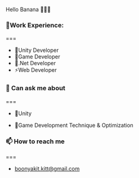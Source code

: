 Hello Banana 🍌👋🍌
### 🌱Work Experience:
===
+ 🍌Unity Developer
+ 🍌Game Developer
+ 🍌.Net Developer
+ ⚡Web Developer

### 💬 Can ask me about
===
+ 🍌Unity
- 🍌Game Development Technique & Optimization

### 📫 How to reach me
===
* boonyakit.kitt@gmail.com




<!--
**janjao937/janjao937** is a ✨ _special_ ✨ repository because its `README.md` (this file) appears on your GitHub profile.

Here are some ideas to get you started:

- 🔭 I’m currently working on ...
- 🌱 I’m currently learning ...
- 👯 I’m looking to collaborate on ...
- 🤔 I’m looking for help with ...
- 💬 Ask me about ...
- 📫 How to reach me: ...
- 😄 Pronouns: ...
- ⚡ Fun fact: ...
-->
